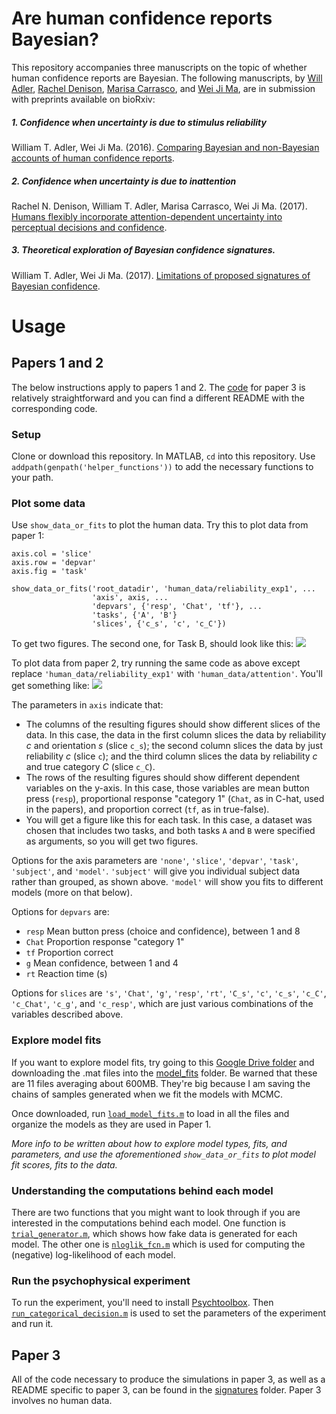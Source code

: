 # Are human confidence reports Bayesian?
This repository accompanies three manuscripts on the topic of whether human confidence reports are Bayesian. The following manuscripts, by [Will Adler](http://wtadler.com), [Rachel Denison](http://racheldenison.com), [Marisa Carrasco](https://psych.nyu.edu/carrasco/), and [Wei Ji Ma](http://www.cns.nyu.edu/malab/), are in submission with preprints available on bioRxiv:

##### 1. Confidence when uncertainty is due to stimulus reliability
William T. Adler, Wei Ji Ma. (2016). [Comparing Bayesian and non-Bayesian accounts of human confidence reports](https://www.biorxiv.org/content/early/2018/01/29/093203).

##### 2. Confidence when uncertainty is due to inattention
Rachel N. Denison, William T. Adler, Marisa Carrasco, Wei Ji Ma. (2017). [Humans flexibly incorporate attention-dependent uncertainty into perceptual decisions and confidence](https://www.biorxiv.org/content/early/2017/08/10/175075).

##### 3. Theoretical exploration of Bayesian confidence signatures.
William T. Adler, Wei Ji Ma. (2017). [Limitations of proposed signatures of Bayesian confidence](https://www.biorxiv.org/content/early/2018/01/29/218222).


# Usage

## Papers 1 and 2

The below instructions apply to papers 1 and 2. The [code](signatures) for paper 3 is relatively straightforward and you can find a different README with the corresponding code.

### Setup

Clone or download this repository. In MATLAB, `cd` into this repository. Use `addpath(genpath('helper_functions'))` to add the necessary functions to your path.

### Plot some data

Use `show_data_or_fits` to plot the human data. Try this to plot data from paper 1:
```
axis.col = 'slice'
axis.row = 'depvar'
axis.fig = 'task'

show_data_or_fits('root_datadir', 'human_data/reliability_exp1', ...
                  'axis', axis, ...
                  'depvars', {'resp', 'Chat', 'tf'}, ...
                  'tasks', {'A', 'B'}
                  'slices', {'c_s', 'c', 'c_C'})
```
To get two figures. The second one, for Task B, should look like this:
![](http://wtadler.com/picdrop/reliability_fig.png)

To plot data from paper 2, try running the same code as above except replace `'human_data/reliability_exp1'` with `'human_data/attention'`. You'll get something like:
![](http://wtadler.com/picdrop/attention_fig.png)

The parameters in `axis` indicate that:
- The columns of the resulting figures should show different slices of the data. In this case, the data in the first column slices the data by reliability _c_ and orientation _s_ (slice `c_s`); the second column slices the data by just reliability _c_ (slice `c`); and the third column slices the data by reliability _c_ and true category _C_ (slice `c_C`).
- The rows of the resulting figures should show different dependent variables on the y-axis. In this case, those variables are mean button press (`resp`), proportional response "category 1" (`Chat`, as in C-hat, used in the papers), and proportion correct (`tf`, as in true-false).
- You will get a figure like this for each task. In this case, a dataset was chosen that includes two tasks, and both tasks `A` and `B` were specified as arguments, so you will get two figures.

Options for the axis parameters are `'none'`, `'slice'`, `'depvar'`, `'task'`, `'subject'`, and `'model'`. `'subject'` will give you individual subject data rather than grouped, as shown above. ``'model'`` will show you fits to different models (more on that below).

Options for `depvars` are:
- `resp` Mean button press (choice and confidence), between 1 and 8
- `Chat` Proportion response "category 1"
- `tf` Proportion correct
- `g` Mean confidence, between 1 and 4
- `rt` Reaction time (s)

Options for `slices` are `'s'`, `'Chat'`, `'g'`, `'resp'`, `'rt'`, `'C_s'`, `'c'`, `'c_s'`, `'c_C'`, `'c_Chat'`, `'c_g'`, and `'c_resp'`, which are just various combinations of the variables described above.


### Explore model fits

If you want to explore model fits, try going to this [Google Drive folder](https://drive.google.com/drive/folders/13PCbl8IQg7tsL49F1o-t0RuI-818BXTb?usp=sharing) and downloading the .mat files into the [model_fits](model_fits) folder. Be warned that these are 11 files averaging about 600MB. They're big because I am saving the chains of samples generated when we fit the models with MCMC.

Once downloaded, run [`load_model_fits.m`](load_model_fits.m) to load in all the files and organize the models as they are used in Paper 1.

_More info to be written about how to explore model types, fits, and parameters, and use the aforementioned `show_data_or_fits` to plot model fit scores, fits to the data._

### Understanding the computations behind each model
There are two functions that you might want to look through if you are interested in the computations behind each model. One function is [`trial_generator.m`](helper_functions/trial_generator.m), which shows how fake data is generated for each model. The other one is [`nloglik_fcn.m`](helper_functions/nloglik_fcn.m) which is used for computing the (negative) log-likelihood of each model.

### Run the psychophysical experiment
To run the experiment, you'll need to install [Psychtoolbox](http://psychtoolbox.org/). Then [`run_categorical_decision.m`](run_categorical_decision.m) is used to set the parameters of the experiment and run it.


## Paper 3

All of the code necessary to produce the simulations in paper 3, as well as a README specific to paper 3, can be found in the [signatures](signatures) folder. Paper 3 involves no human data.
